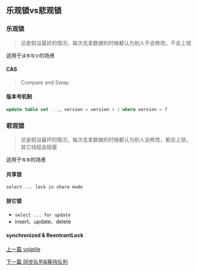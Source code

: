 ## 乐观锁vs悲观锁

### 乐观锁

>  总是假设最好的情况，每次去拿数据的时候都认为别人不会修改，不会上锁

适用于`读多写少`的场景

#### CAS

> Compare and Swap

#### 版本号机制

```sql
update table set ..., version = version + 1 where version = ?
```

### 悲观锁

> 总是假设最坏的情况，每次去拿数据的时候都认为别人会修改，都会上锁，其它线程会阻塞

适用于`写多`的场景

#### 共享锁

`select ... lock in share mode`

#### 排它锁

* `select ... for update`
* insert、update、delete

#### synchronized & ReentrantLock


[上一篇 volatile](4-多线程与并发/volatile.md)

[下一篇 同步队列&等待队列](4-多线程与并发/同步队列&等待队列.md)
